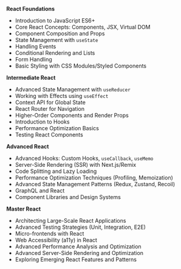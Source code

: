 **React Foundations**

*   Introduction to JavaScript ES6+
*   Core React Concepts: Components, JSX, Virtual DOM
*   Component Composition and Props
*   State Management with `useState`
*   Handling Events
*   Conditional Rendering and Lists
*   Form Handling
*   Basic Styling with CSS Modules/Styled Components

**Intermediate React**

*   Advanced State Management with `useReducer`
*   Working with Effects using `useEffect`
*   Context API for Global State
*   React Router for Navigation
*   Higher-Order Components and Render Props
*   Introduction to Hooks
*   Performance Optimization Basics
*   Testing React Components

**Advanced React**

*   Advanced Hooks: Custom Hooks, `useCallback`, `useMemo`
*   Server-Side Rendering (SSR) with Next.js/Remix
*   Code Splitting and Lazy Loading
*   Performance Optimization Techniques (Profiling, Memoization)
*   Advanced State Management Patterns (Redux, Zustand, Recoil)
*   GraphQL and React
*   Component Libraries and Design Systems

**Master React**

*   Architecting Large-Scale React Applications
*   Advanced Testing Strategies (Unit, Integration, E2E)
*   Micro-frontends with React
*   Web Accessibility (a11y) in React
*   Advanced Performance Analysis and Optimization
*   Advanced Server-Side Rendering and Optimization
*   Exploring Emerging React Features and Patterns

